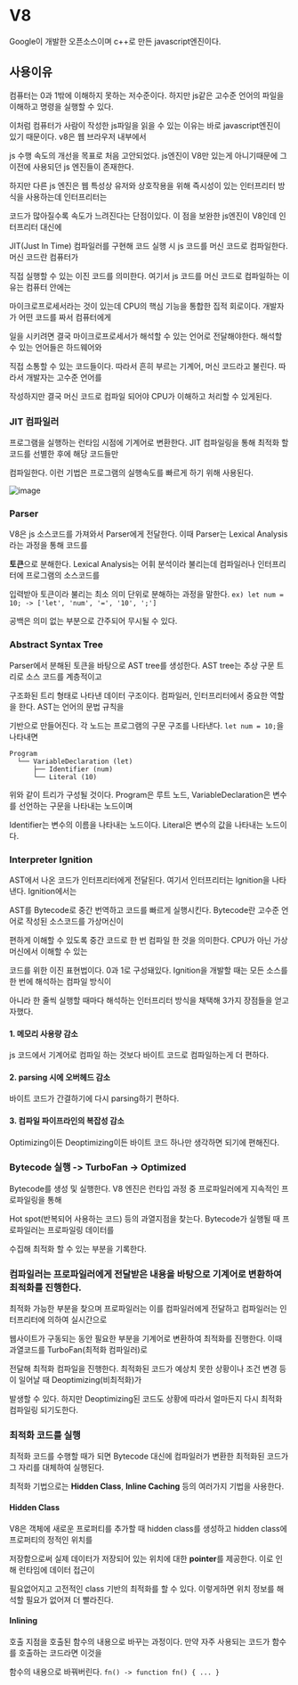 # V8
Google이 개발한 오픈소스이며 c++로 만든 javascript엔진이다. 

## 사용이유
컴퓨터는 0과 1밖에 이해하지 못하는 저수준이다. 하지만 js같은 고수준 언어의 파일을 이해하고 명령을 실행할 수 있다. 

이처럼 컴퓨터가 사람이 작성한 js파일을 읽을 수 있는 이유는 바로 javascript엔진이 있기 때문이다. v8은 웹 브라우저 내부에서 

js 수행 속도의 개선을 목표로 처음 고안되었다. js엔진이 V8만 있는게 아니기때문에 그 이전에 사용되던 js 엔진들이 존재한다. 

하지만 다른 js 엔진은 웹 특성상 유저와 상호작용을 위해 즉시성이 있는 인터프리터 방식을 사용하는데 인터프리터는

코드가 많아질수록 속도가 느려진다는 단점이있다. 이 점을 보완한 js엔진이 V8인데 인터프리터 대신에

JIT(Just In Time) 컴파일러를 구현해 코드 실행 시 js 코드를 머신 코드로 컴파일한다. 머신 코드란 컴퓨터가

직접 실행할 수 있는 이진 코드를 의미한다. 여기서 js 코드를 머신 코드로 컴파일하는 이유는 컴퓨터 안에는

마이크로프로세서라는 것이 있는데 CPU의 핵심 기능을 통합한 집적 회로이다. 개발자가 어떤 코드를 짜서 컴퓨터에게

일을 시키려면 결국 마이크로프로세서가 해석할 수 있는 언어로 전달해야한다. 해석할 수 있는 언어들은 하드웨어와

직접 소통할 수 있는 코드들이다. 따라서 흔히 부르는 기계어, 머신 코드라고 불린다. 따라서 개발자는 고수준 언어를

작성하지만 결국 머신 코드로 컴파일 되어야 CPU가 이해하고 처리할 수 있게된다.

### JIT 컴파일러
프로그램을 실행하는 런타임 시점에 기계어로 변환한다. JIT 컴파일링을 통해 최적화 할 코드를 선별한 후에 해당 코드들만

컴파일한다. 이런 기법은 프로그램의 실행속도를 빠르게 하기 위해 사용된다.

![image](https://github.com/likegitman/TIL/assets/105215297/0a26dd97-fd92-46f1-aeab-9a5a830d7c95)

### Parser
V8은 js 소스코드를 가져와서 Parser에게 전달한다. 이때 Parser는 Lexical Analysis라는 과정을 통해 코드를

**토큰**으로 분해한다. Lexical Analysis는 어휘 분석이라 불리는데 컴파일러나 인터프리터에 프로그램의 소스코드를

입력받아 토큰이라 불리는 최소 의미 단위로 분해하는 과정을 말한다. `ex) let num = 10; -> ['let', 'num', '=', '10', ';']`

공백은 의미 없는 부분으로 간주되어 무시될 수 있다.

### Abstract Syntax Tree
Parser에서 분해된 토큰을 바탕으로 AST tree를 생성한다. AST tree는 추상 구문 트리로 소스 코드를 계층적이고

구조화된 트리 형태로 나타낸 데이터 구조이다. 컴파일러, 인터프리터에서 중요한 역할을 한다. AST는 언어의 문법 규칙을

기반으로 만들어진다. 각 노드는 프로그램의 구문 구조를 나타낸다. `let num = 10;`을 나타내면

```
Program
  └── VariableDeclaration (let)
      ├── Identifier (num)
      └── Literal (10)
```
위와 같이 트리가 구성될 것이다. Program은 루트 노드, VariableDeclaration은 변수를 선언하는 구문을 나타내는 노드이며

Identifier는 변수의 이름을 나타내는 노드이다. Literal은 변수의 값을 나타내는 노드이다.

### Interpreter Ignition
AST에서 나온 코드가 인터프리터에게 전달된다. 여기서 인터프리터는 Ignition을 나타낸다. Ignition에서는

AST를 Bytecode로 중간 번역하고 코드를 빠르게 실행시킨다. Bytecode란 고수준 언어로 작성된 소스코드를 가상머신이

편하게 이해할 수 있도록 중간 코드로 한 번 컴파일 한 것을 의미한다. CPU가 아닌 가상 머신에서 이해할 수 있는

코드를 위한 이진 표현법이다. 0과 1로 구성돼있다. Ignition을 개발할 때는 모든 소스를 한 번에 해석하는 컴파일 방식이

아니라 한 줄씩 실행할 때마다 해석하는 인터프리터 방식을 채택해 3가지 장점들을 얻고자했다.

#### 1. 메모리 사용량 감소
js 코드에서 기계어로 컴파일 하는 것보다 바이트 코드로 컴파일하는게 더 편하다.
#### 2. parsing 시에 오버헤드 감소
바이트 코드가 간결하기에 다시 parsing하기 편하다.
#### 3. 컴파일 파이프라인의 복잡성 감소
Optimizing이든 Deoptimizing이든 바이트 코드 하나만 생각하면 되기에 편해진다.

### Bytecode 실행 -> TurboFan -> Optimized
Bytecode를 생성 및 실행한다. V8 엔진은 런타입 과정 중 프로파일러에게 지속적인 프로파일링을 통해 

Hot spot(반복되어 사용하는 코드) 등의 과열지점을 찾는다. Bytecode가 실행될 때 프로파일러는 프로파일링 데이터를

수집해 최적화 할 수 있는 부분을 기록한다.

### 컴파일러는 프로파일러에게 전달받은 내용을 바탕으로 기계어로 변환하여 최적화를 진행한다.
최적화 가능한 부분을 찾으며 프로파일러는 이를 컴파일러에게 전달하고 컴파일러는 인터프리터에 의하여 실시간으로

웹사이트가 구동되는 동안 필요한 부분을 기계어로 변환하여 최적화를 진행한다. 이때 과열코드를 TurboFan(최적화 컴파일러)로

전달해 최적화 컴파일을 진행한다. 최적화된 코드가 예상치 못한 상황이나 조건 변경 등이 일어날 때 Deoptimizing(비최적화)가

발생할 수 있다. 하지만 Deoptimizing된 코드도 상황에 따라서 얼마든지 다시 최적화 컴파일링 되기도한다.

### 최적화 코드를 실행
최적화 코드를 수행할 때가 되면 Bytecode 대신에 컴파일러가 변환한 최적화된 코드가 그 자리를 대체하여 실행된다.

최적화 기법으로는 **Hidden Class**, **Inline Caching** 등의 여러가지 기법을 사용한다.

#### Hidden Class
V8은 객체에 새로운 프로퍼티를 추가할 때 hidden class를 생성하고 hidden class에 프로퍼티의 정적인 위치를

저장함으로써 실제 데이터가 저장되어 있는 위치에 대한 **pointer**를 제공한다. 이로 인해 런타임에 데이터 접근이

필요없어지고 고전적인 class 기반의 최적화를 할 수 있다. 이렇게하면 위치 정보를 해석할 필요가 없어져 더 빨라진다.

#### Inlining
호출 지점을 호출된 함수의 내용으로 바꾸는 과정이다. 만약 자주 사용되는 코드가 함수를 호출하는 코드라면 이것을

함수의 내용으로 바꿔버린다. `fn() -> function fn() { ... }`
